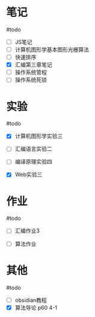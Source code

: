 # 笔记
#todo
- [ ] JS笔记
- [ ] 计算机图形学基本图形光栅算法
- [ ] 快速排序
- [x] 汇编第三章笔记
- [ ] 操作系统管程
- [ ] 操作系统死锁

# 实验
#todo 
- [x] 计算机图形学实验三
- [ ] 汇编语言实验二
- [ ] 编译原理实验四
- [x] Web实验三


# 作业
#todo 
- [ ] 汇编作业3
- [ ] 算法作业


# 其他
#todo 
- [ ] obsidian教程
- [x] 算法导论 p60 4-1
